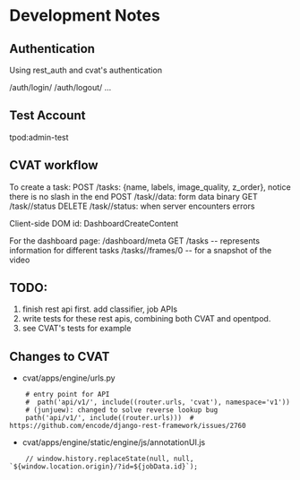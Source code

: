 # Development Notes

## Authentication

Using rest_auth and cvat's authentication

/auth/login/
/auth/logout/
...

## Test Account

tpod:admin-test

## CVAT workflow

To create a task:
POST /tasks: {name, labels, image_quality, z_order}, notice there is no slash in the end
POST /task/<pk>/data: form data binary
GET /task/<pk>/status 
DELETE /task/<pk>/status: when server encounters errors

Client-side DOM id: DashboardCreateContent

For the dashboard page:
/dashboard/meta
GET /tasks -- represents information for different tasks
/tasks/<task id>/frames/0 -- for a snapshot of the video

## TODO:

1. finish rest api first. add classifier, job APIs
2. write tests for these rest apis, combining both CVAT and opentpod.
  1. see CVAT's tests for example


## Changes to CVAT

- cvat/apps/engine/urls.py

```
    # entry point for API
    #  path('api/v1/', include((router.urls, 'cvat'), namespace='v1'))
    # (junjuew): changed to solve reverse lookup bug
    path('api/v1/', include((router.urls)))  # https://github.com/encode/django-rest-framework/issues/2760
```

-  cvat/apps/engine/static/engine/js/annotationUI.js

```
    // window.history.replaceState(null, null, `${window.location.origin}/?id=${jobData.id}`);
```